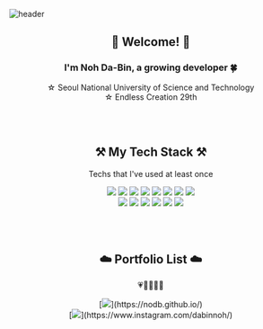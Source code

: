 ![header](https://capsule-render.vercel.app/api?type=slice&color=auto&height=300&section=header&text=Noh%20Da%20Bin&fontSize=90&fontColor=363636)

<h2 align="center">👋 Welcome! 👋</h2>
<h3 align="center">I'm Noh Da-Bin, a growing developer 🍀</h3>

<p align="center">
☆ Seoul National University of Science and Technology<br>
☆ Endless Creation 29th
</p>
<br><br>

<h2 align="center">⚒️ My Tech Stack ⚒️</h2>
<p align="center">Techs that I've used at least once</p>
<p align="center">
<img src="https://img.shields.io/badge/C-A8B9CC?style=flat-square&logo=C&logoColor=white"/>
<img src="https://img.shields.io/badge/ C++-00599C?style=flat-square&logo=C%2B%2B&logoColor=white"/>
<img src="https://img.shields.io/badge/Java-007396?style=flat-square&logo=Java&logoColor=white"/>
<img src="https://img.shields.io/badge/Python-3776AB?style=flat-square&logo=Python&logoColor=white"/>
<img src="https://img.shields.io/badge/Kotlin-7F52FF?style=flat-square&logo=Kotlin&logoColor=white"/>
<img src="https://img.shields.io/badge/Android-3DDC84?style=flat-square&logo=Android&logoColor=white"/>
<img src="https://img.shields.io/badge/Linux-FCC624?style=flat-square&logo=Linux&logoColor=white"/>
<img src="https://img.shields.io/badge/Git-F05032?style=flat-square&logo=Git&logoColor=white"/>
<br>
<img src="https://img.shields.io/badge/HTML5-E34F26?style=flat-square&logo=HTML5&logoColor=white"/>
<img src="https://img.shields.io/badge/CSS3-1572B6?style=flat-square&logo=CSS3&logoColor=white"/>
<img src="https://img.shields.io/badge/JavaScript-F7DF1E?style=flat-square&logo=JavaScript&logoColor=white"/>
<img src="https://img.shields.io/badge/Photoshop-31A8FF?style=flat-square&logo=Adobe Photoshop&logoColor=white"/>
<img src="https://img.shields.io/badge/Illustrator-FF9A00?style=flat-square&logo=Adobe Illustrator&logoColor=white"/>
<img src="https://img.shields.io/badge/After Effects-9999FF?style=flat-square&logo=Adobe After Effects&logoColor=white"/>
</p>
<br><br>

<h2 align="center">☁️ Portfolio List ☁️</h2>
<p align="center">💗💛💙💚💜</p>
<p align="center">
[<img src="https://img.shields.io/badge/Tech Blog-20C997?style=flat-square&logo=Velog&logoColor=white"/>](https://nodb.github.io/)
<br>
[<img src="https://img.shields.io/badge/Instagram-E4405F?style=flat-square&logo=Instagram&logoColor=white"/>](https://www.instagram.com/dabinnoh/)
</p>
